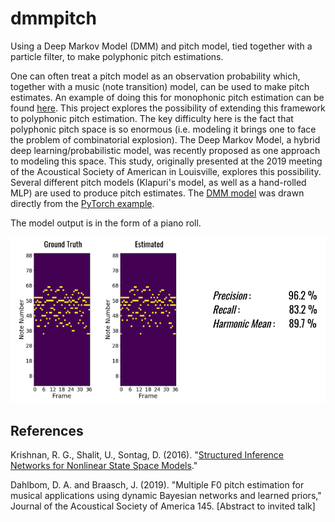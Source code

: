 # dmmpitch
Using a Deep Markov Model (DMM) and pitch model, tied together with a particle filter, to make 
polyphonic pitch estimations.

One can often treat a pitch model as an observation probability which, together with a music (note 
transition) model, can be used to make pitch estimates.  An example of doing this for monophonic
pitch estimation can be found [here](https://github.com/analogouscircuit/particlepitch). This project
explores the possibility of extending this framework to polyphonic pitch estimation.  The key difficulty
here is the fact that polyphonic pitch space is so enormous (i.e. modeling it brings one to face the problem
of combinatorial explosion).  The Deep Markov Model, a hybrid deep learning/probabilistic model,
was recently proposed as one approach to modeling this space. This study, originally presented at the
2019 meeting of the Acoustical Society of American in Louisville, explores this possibility. Several
different pitch models (Klapuri's model, as well as a hand-rolled MLP) are used to produce pitch
estimates.  The [DMM model](https://github.com/pyro-ppl/pyro/blob/dev/examples/dmm.py) was 
drawn directly from the [PyTorch example](https://pyro.ai/examples/dmm.html).  

The model output is in the form of a piano roll.

![sample output](/images/sample_output.png)


## References

Krishnan, R. G., Shalit, U., Sontag, D. (2016). "[Structured Inference Networks for Nonlinear State
Space Models](https://arxiv.org/pdf/1609.09869.pdf)."

Dahlbom, D. A. and Braasch, J. (2019). "Multiple F0 pitch estimation for musical applications using dynamic
Bayesian networks and learned priors," Journal of the Acoustical Society of America 145. [Abstract
to invited talk]
